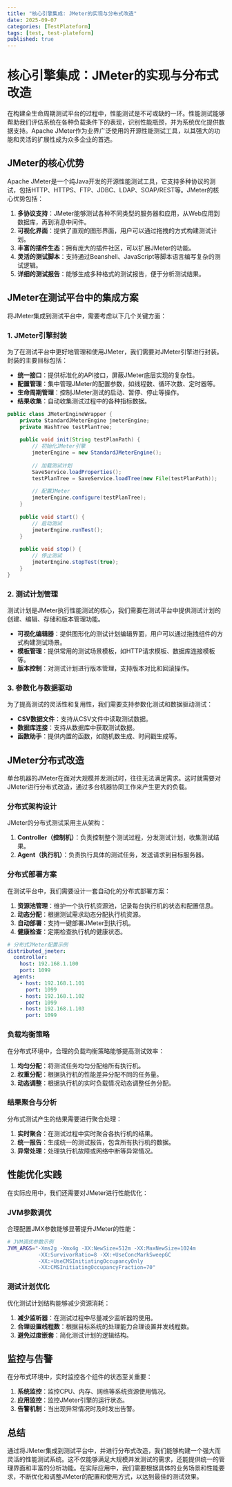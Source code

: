 ```yaml
---
title: "核心引擎集成: JMeter的实现与分布式改造"
date: 2025-09-07
categories: [TestPlateform]
tags: [test, test-plateform]
published: true
---
```

# 核心引擎集成：JMeter的实现与分布式改造

在构建全生命周期测试平台的过程中，性能测试是不可或缺的一环。性能测试能够帮助我们评估系统在各种负载条件下的表现，识别性能瓶颈，并为系统优化提供数据支持。Apache JMeter作为业界广泛使用的开源性能测试工具，以其强大的功能和灵活的扩展性成为众多企业的首选。

## JMeter的核心优势

Apache JMeter是一个纯Java开发的开源性能测试工具，它支持多种协议的测试，包括HTTP、HTTPS、FTP、JDBC、LDAP、SOAP/REST等。JMeter的核心优势包括：

1. **多协议支持**：JMeter能够测试各种不同类型的服务器和应用，从Web应用到数据库，再到消息中间件。
2. **可视化界面**：提供了直观的图形界面，用户可以通过拖拽的方式构建测试计划。
3. **丰富的插件生态**：拥有庞大的插件社区，可以扩展JMeter的功能。
4. **灵活的测试脚本**：支持通过Beanshell、JavaScript等脚本语言编写复杂的测试逻辑。
5. **详细的测试报告**：能够生成多种格式的测试报告，便于分析测试结果。

## JMeter在测试平台中的集成方案

将JMeter集成到测试平台中，需要考虑以下几个关键方面：

### 1. JMeter引擎封装

为了在测试平台中更好地管理和使用JMeter，我们需要对JMeter引擎进行封装。封装的主要目标包括：

- **统一接口**：提供标准化的API接口，屏蔽JMeter底层实现的复杂性。
- **配置管理**：集中管理JMeter的配置参数，如线程数、循环次数、定时器等。
- **生命周期管理**：控制JMeter测试的启动、暂停、停止等操作。
- **结果收集**：自动收集测试过程中的各种指标数据。

```java
public class JMeterEngineWrapper {
    private StandardJMeterEngine jmeterEngine;
    private HashTree testPlanTree;
    
    public void init(String testPlanPath) {
        // 初始化JMeter引擎
        jmeterEngine = new StandardJMeterEngine();
        
        // 加载测试计划
        SaveService.loadProperties();
        testPlanTree = SaveService.loadTree(new File(testPlanPath));
        
        // 配置JMeter
        jmeterEngine.configure(testPlanTree);
    }
    
    public void start() {
        // 启动测试
        jmeterEngine.runTest();
    }
    
    public void stop() {
        // 停止测试
        jmeterEngine.stopTest(true);
    }
}
```

### 2. 测试计划管理

测试计划是JMeter执行性能测试的核心，我们需要在测试平台中提供测试计划的创建、编辑、存储和版本管理功能。

- **可视化编辑器**：提供图形化的测试计划编辑界面，用户可以通过拖拽组件的方式构建测试场景。
- **模板管理**：提供常用的测试场景模板，如HTTP请求模板、数据库连接模板等。
- **版本控制**：对测试计划进行版本管理，支持版本对比和回滚操作。

### 3. 参数化与数据驱动

为了提高测试的灵活性和复用性，我们需要支持参数化测试和数据驱动测试：

- **CSV数据文件**：支持从CSV文件中读取测试数据。
- **数据库连接**：支持从数据库中获取测试数据。
- **函数助手**：提供内置的函数，如随机数生成、时间戳生成等。

## JMeter分布式改造

单台机器的JMeter在面对大规模并发测试时，往往无法满足需求。这时就需要对JMeter进行分布式改造，通过多台机器协同工作来产生更大的负载。

### 分布式架构设计

JMeter的分布式测试采用主从架构：

1. **Controller（控制机）**：负责控制整个测试过程，分发测试计划，收集测试结果。
2. **Agent（执行机）**：负责执行具体的测试任务，发送请求到目标服务器。

### 分布式部署方案

在测试平台中，我们需要设计一套自动化的分布式部署方案：

1. **资源池管理**：维护一个执行机资源池，记录每台执行机的状态和配置信息。
2. **动态分配**：根据测试需求动态分配执行机资源。
3. **自动部署**：支持一键部署JMeter到执行机。
4. **健康检查**：定期检查执行机的健康状态。

```yaml
# 分布式JMeter配置示例
distributed_jmeter:
  controller:
    host: 192.168.1.100
    port: 1099
  agents:
    - host: 192.168.1.101
      port: 1099
    - host: 192.168.1.102
      port: 1099
    - host: 192.168.1.103
      port: 1099
```

### 负载均衡策略

在分布式环境中，合理的负载均衡策略能够提高测试效率：

1. **均匀分配**：将测试任务均匀分配给所有执行机。
2. **权重分配**：根据执行机的性能差异分配不同的任务量。
3. **动态调整**：根据执行机的实时负载情况动态调整任务分配。

### 结果聚合与分析

分布式测试产生的结果需要进行聚合处理：

1. **实时聚合**：在测试过程中实时聚合各执行机的结果。
2. **统一报告**：生成统一的测试报告，包含所有执行机的数据。
3. **异常处理**：处理执行机故障或网络中断等异常情况。

## 性能优化实践

在实际应用中，我们还需要对JMeter进行性能优化：

### JVM参数调优

合理配置JMX参数能够显著提升JMeter的性能：

```bash
# JVM调优参数示例
JVM_ARGS="-Xms2g -Xmx4g -XX:NewSize=512m -XX:MaxNewSize=1024m 
          -XX:SurvivorRatio=8 -XX:+UseConcMarkSweepGC 
          -XX:+UseCMSInitiatingOccupancyOnly 
          -XX:CMSInitiatingOccupancyFraction=70"
```

### 测试计划优化

优化测试计划结构能够减少资源消耗：

1. **减少监听器**：在测试过程中尽量减少监听器的使用。
2. **合理设置线程数**：根据目标系统的处理能力合理设置并发线程数。
3. **避免过度嵌套**：简化测试计划的逻辑结构。

## 监控与告警

在分布式环境中，实时监控各个组件的状态至关重要：

1. **系统监控**：监控CPU、内存、网络等系统资源使用情况。
2. **应用监控**：监控JMeter引擎的运行状态。
3. **告警机制**：当出现异常情况时及时发出告警。

## 总结

通过将JMeter集成到测试平台中，并进行分布式改造，我们能够构建一个强大而灵活的性能测试系统。这不仅能够满足大规模并发测试的需求，还能提供统一的管理界面和丰富的分析功能。在实际应用中，我们需要根据具体的业务场景和性能要求，不断优化和调整JMeter的配置和使用方式，以达到最佳的测试效果。